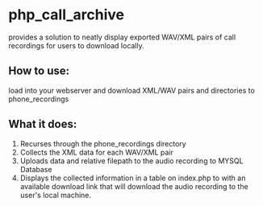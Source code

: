 # php_call_archive
provides a solution to neatly display exported WAV/XML pairs of call recordings for users to download locally.

## How to use:
load into your webserver and download XML/WAV pairs and directories to phone_recordings

## What it does:
1. Recurses through the phone_recordings directory
2. Collects the XML data for each WAV/XML pair
3. Uploads data and relative filepath to the audio recording to MYSQL Database
4. Displays the collected information in a table on index.php to with an available download link that will download the audio recording to the user's local machine. 